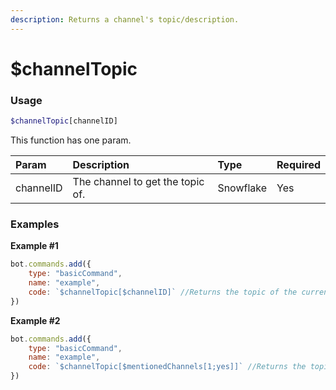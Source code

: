 ```yaml
---
description: Returns a channel's topic/description.
---
```

# $channelTopic
### Usage
```php
$channelTopic[channelID]
```

This function has one param.

| Param | Description | Type | Required
| :---- | :---- | :---- | :-----
| channelID | The channel to get the topic of. | Snowflake | Yes

### Examples
**Example #1**
```javascript
bot.commands.add({
    type: "basicCommand",
    name: "example",
    code: `$channelTopic[$channelID]` //Returns the topic of the current channel
})
```

**Example #2**
```javascript
bot.commands.add({
    type: "basicCommand",
    name: "example",
    code: `$channelTopic[$mentionedChannels[1;yes]]` //Returns the topic of the mentioned channel
})
```